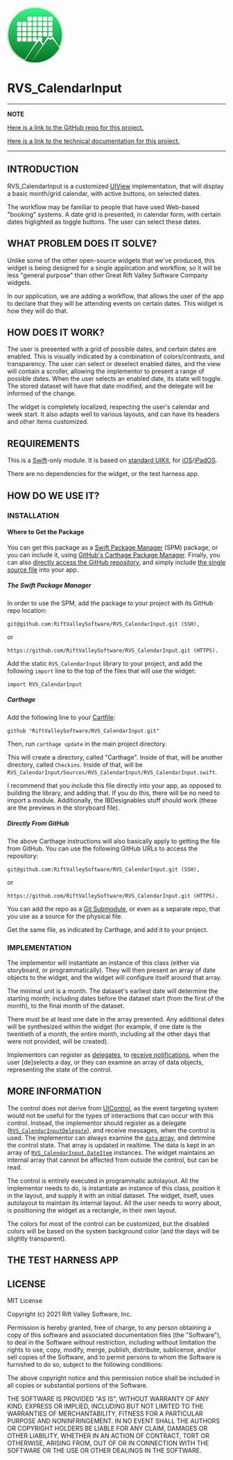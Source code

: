 ![Icon](img/icon.png)

# RVS_CalendarInput

---
**NOTE**

[Here is a link to the GitHub repo for this project.](https://github.com/RiftValleySoftware/RVS_CalendarInput/)

[Here is a link to the technical documentation for this project.](https://riftvalleysoftware.github.io/RVS_CalendarInput/)

---

## INTRODUCTION
RVS_CalendarInput is a customized [UIView](https://developer.apple.com/documentation/uikit/uiview) implementation, that will display a basic month/grid calendar, with active buttons, on selected dates.

The workflow may be familiar to people that have used Web-based "booking" systems. A date grid is presented, in calendar form, with certain dates higlighted as toggle buttons. The user can select these dates.
 
## WHAT PROBLEM DOES IT SOLVE?
Unlike some of the other open-source widgets that we've produced, this widget is being designed for a single application and workflow, so it will be less "general purpose" than other Great Rift Valley Software Company widgets.

In our application, we are adding a workflow, that allows the user of the app to declare that they will be attending events on certain dates. This widget is how they will do that.

## HOW DOES IT WORK?
The user is presented with a grid of possible dates, and certain dates are enabled. This is visually indicated by a combination of colors/contrasts, and transparency. The user can select or deselect enabled dates, and the view will contain a scroller, allowing the implementor to present a range of possible dates. When the user selects an enabled date, its state will toggle. The stored dataset will have that date modified, and the delegate will be informed of the change.

The widget is completely localized, respecting the user's calendar and week start. It also adapts well to various layouts, and can have its headers and other items customized.

## REQUIREMENTS

This is a [Swift](https://apple.com/swift)-only module. It is based on [standard UIKit](https://developer.apple.com/documentation/uikit), for [iOS](https://apple.com/ios)/[iPadOS](https://apple.com/ipados).

There are no dependencies for the widget, or the test harness app.

## HOW DO WE USE IT?
### INSTALLATION

#### Where to Get the Package

You can get this package as a [Swift Package Manager](https://swift.org/package-manager/) (SPM) package, or you can include it, using [GitHub's Carthage Package Manager](https://github.com/Carthage/Carthage). Finally, you can also [directly access the GitHub repository](https://github.com/RiftValleySoftware/RVS_CalendarInput), and simply include [the single source file](https://github.com/RiftValleySoftware/RVS_CalendarInput/blob/master/Sources/RVS_CalendarInput/RVS_CalendarInput.swift) into your app.

##### The Swift Package Manager

In order to use the SPM, add the package to your project with its GitHub repo location:

    git@github.com:RiftValleySoftware/RVS_CalendarInput.git (SSH),

or

    https://github.com/RiftValleySoftware/RVS_CalendarInput.git (HTTPS).

Add the static `RVS_CalendarInput` library to your project, and add the following `import` line to the top of the files that will use the widget:

    import RVS_CalendarInput
    
##### Carthage

Add the following line to your [Cartfile](https://github.com/Carthage/Carthage/blob/master/Documentation/Artifacts.md#cartfile):

    github "RiftValleySoftware/RVS_CalendarInput.git"
    
Then, run `carthage update` in the main project directory.

This will create a directory, called "Carthage". Inside of that, will be another directory, called `Checkins`. Inside of that, will be `RVS_CalendarInput/Sources/RVS_CalendarInput/RVS_CalendarInput.swift`.

I recommend that you include this file directly into your app, as opposed to building the library, and adding that. If you do this, there will be no need to import a module. Additionally, the IBDesignables stuff should work (these are the previews in the storyboard file).

##### Directly From GitHub

The above Carthage instructions will also basically apply to getting the file from GitHub. You can use the following GitHub URLs to access the repository:

    git@github.com:RiftValleySoftware/RVS_CalendarInput.git (SSH),

or

    https://github.com/RiftValleySoftware/RVS_CalendarInput.git (HTTPS).

You can add the repo as a [Git Submodule](https://git-scm.com/book/en/v2/Git-Tools-Submodules), or even as a separate repo, that you use as a source for the physical file.

Get the same file, as indicated by Carthage, and add it to your project.

### IMPLEMENTATION
The implementor will instantiate an instance of this class (either via storyboard, or programmatically). They will then present an array of date objects to the widget, and the widget will configure itself around that array.

The minimal unit is a month. The dataset's earliest date will determine the starting month; including dates before the dataset start (from the first of the month), to the final month of the dataset.

There must be at least one date in the array presented. Any additional dates will be synthesized within the widget (for example, if one date is the twentieth of a month, the entire month, including all the other days that were not provided, will be created).

Implementors can register as [delegates](https://github.com/RiftValleySoftware/RVS_CalendarInput/blob/master/Sources/RVS_CalendarInput/RVS_CalendarInput.swift#L897), to [receive notifications](https://github.com/RiftValleySoftware/RVS_CalendarInput/blob/master/Sources/RVS_CalendarInput/RVS_CalendarInput.swift#L904), when the user [de]selects a day, or they can examine an array of data objects, representing the state of the control.

## MORE INFORMATION
The control does not derive from [UIControl](https://developer.apple.com/documentation/uikit/uicontrol), as the event targeting system would not be useful for the types of interactions
that can occur with this control. Instead, the implementor should register as a delegate ([`RVS_CalendarInputDelegate`](https://github.com/RiftValleySoftware/RVS_CalendarInput/blob/master/Sources/RVS_CalendarInput/RVS_CalendarInput.swift#L897)), and receive messages, when the control is used.
The implementor can always examine the [`data` array](https://github.com/RiftValleySoftware/RVS_CalendarInput/blob/master/Sources/RVS_CalendarInput/RVS_CalendarInput.swift#L315), and detrmine the control state. That array is updated in realtime.
The data is kept in an array of [`RVS_CalendarInput.DateItem`](https://github.com/RiftValleySoftware/RVS_CalendarInput/blob/master/Sources/RVS_CalendarInput/RVS_CalendarInput.swift#L153) instances. The widget maintains an internal array that cannot be affected from outside the control, but can be read.

The control is entirely executed in programmatic autolayout. All the implementor needs to do, is instantiate an instance of this class, position it in the layout, and supply it with an initial dataset. The widget, itself, uses autolayout to maintain its internal layout. All the user needs to worry about, is positioning the widget as a rectangle, in their own layout.

The colors for most of the control can be customized, but the disabled colors will be based on the system background color (and the days will be slightly transparent).

## THE TEST HARNESS APP

## LICENSE

MIT License

Copyright (c) 2021 Rift Valley Software, Inc.

Permission is hereby granted, free of charge, to any person obtaining a copy
of this software and associated documentation files (the "Software"), to deal
in the Software without restriction, including without limitation the rights
to use, copy, modify, merge, publish, distribute, sublicense, and/or sell
copies of the Software, and to permit persons to whom the Software is
furnished to do so, subject to the following conditions:

The above copyright notice and this permission notice shall be included in all
copies or substantial portions of the Software.

THE SOFTWARE IS PROVIDED "AS IS", WITHOUT WARRANTY OF ANY KIND, EXPRESS OR
IMPLIED, INCLUDING BUT NOT LIMITED TO THE WARRANTIES OF MERCHANTABILITY,
FITNESS FOR A PARTICULAR PURPOSE AND NONINFRINGEMENT. IN NO EVENT SHALL THE
AUTHORS OR COPYRIGHT HOLDERS BE LIABLE FOR ANY CLAIM, DAMAGES OR OTHER
LIABILITY, WHETHER IN AN ACTION OF CONTRACT, TORT OR OTHERWISE, ARISING FROM,
OUT OF OR IN CONNECTION WITH THE SOFTWARE OR THE USE OR OTHER DEALINGS IN THE
SOFTWARE.
